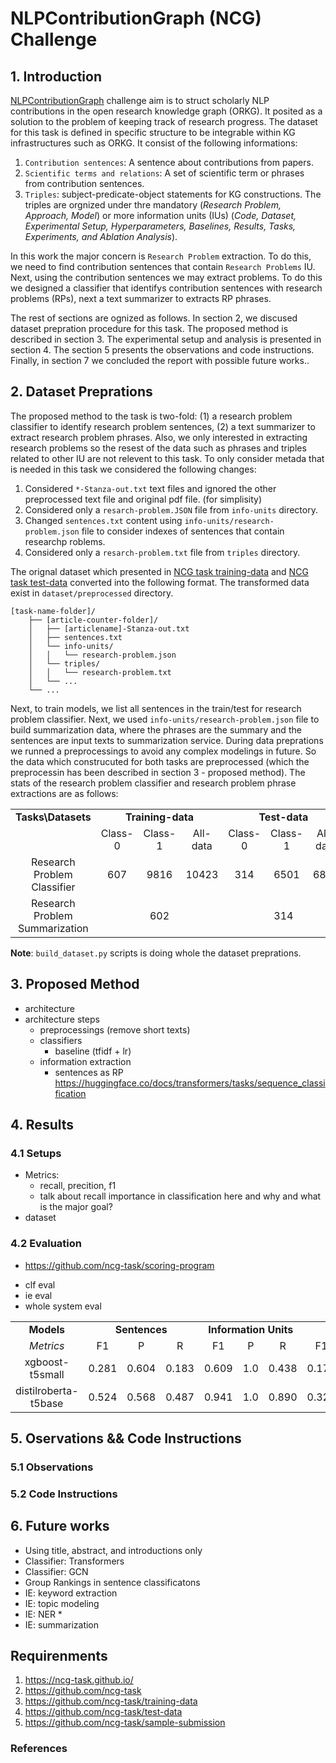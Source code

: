 # NLPContributionGraph (NCG) Challenge


## 1. Introduction
[NLPContributionGraph](https://ncg-task.github.io/) challenge aim is to struct scholarly NLP contributions in the open research knowledge graph (ORKG). It posited as a solution to the problem of keeping track of research progress. The dataset for this task is defined in specific structure to be integrable within KG infrastructures such as ORKG.  It consist of the following informations:
1. `Contribution sentences`: A sentence about contributions from papers.
2. `Scientific terms and relations`: A set of scientific term or phrases from contribution sentences.
3. `Triples`: subject-predicate-object statements for KG constructions. The triples are orgnized under thre mandatory (*Research Problem, Approach, Model*) or more information units (IUs) (*Code, Dataset, Experimental Setup, Hyperparameters, Baselines, Results, Tasks, Experiments, and Ablation Analysis*).

In this work the major concern is `Research Problem` extraction. To do this, we need to find contribution sentences that contain `Research Problems` IU. Next, using the contribution sentences we may extract problems. To do this we designed a classifier that identifys contribution sentences with research problems (RPs), next a text summarizer to extracts RP phrases.

The rest of sections are ognized as follows. In section 2, we discused dataset prepration procedure for this task. The proposed method is described in section 3. The experimental setup and analysis is presented in section 4. The section 5 presents the observations and code instructions. Finally, in section 7 we concluded the report with possible future works..


## 2. Dataset Preprations
The proposed method to the task is two-fold: (1) a research problem classifier to identify research problem sentences, (2) a text summarizer to extract research problem phrases. Also, we only interested in extracting research problems so the resest of the data such as phrases and triples related to other IU are not relevent to this task. To only consider metada that is needed in this task we considered the following changes:
1. Considered `*-Stanza-out.txt` text files and ignored the other preprocessed text file and original pdf file. (for simplisity)
2. Considered only a `resarch-problem.JSON` file from `info-units` directory.
3. Changed `sentences.txt` content using `info-units/research-problem.json` file to consider indexes of sentences that contain researchp roblems.
4. Considered only a `resarch-problem.txt` file from `triples` directory.

The orignal dataset which presented in [NCG task training-data](https://github.com/ncg-task/training-data) and [NCG task test-data](https://github.com/ncg-task/test-data) converted into the following format. The transformed data exist in `dataset/preprocessed` directory. 
```
[task-name-folder]/                               
    ├── [article-counter-folder]/                 
    │   ├── [articlename]-Stanza-out.txt          
    │   ├── sentences.txt                         
    │   └── info-units/                           
    │   │   └── research-problem.json             
    │   └── triples/                              
    │   │   └── research-problem.txt              
    │   └── ...                                   
    └── ...
```
Next, to train models, we list all sentences in the train/test for research problem classifier. Next, we used `info-units/research-problem.json` file to build summarization data, where the phrases are the summary and the sentences are input texts to summarization service. During data preprations we runned a preprocessings to avoid any complex modelings in future. So the data which construcuted for both tasks are preprocessed (which the preprocessin has been described in section 3 - proposed method). The stats of the research problem classifier and research problem phrase extractions are as follows:


<table style='text-align:center;'>
  <tr>
    <td> <b>Tasks\Datasets</b> </td>
    <td colspan="3"><b>Training-data</b></td>
    <td colspan="3"><b>Test-data</b></td>
  </tr>
  <tr>
    <td>  </td>
    <td colspan="1"> Class-0 </td>
    <td colspan="1"> Class-1 </td>
    <td colspan="1"> All-data </td>
    <td colspan="1"> Class-0 </td>
    <td colspan="1"> Class-1 </td>
    <td colspan="1"> All-data </td>    
  </tr>
  <tr>
    <td>Research Problem Classifier</td>
    <td colspan="1"> 607 </td>
    <td colspan="1"> 9816 </td>
    <td colspan="1"> 10423 </td>
    <td colspan="1"> 314 </td>
    <td colspan="1"> 6501 </td>
    <td colspan="1"> 6815 </td>

  </tr>
    <tr>
    <td>Research Problem Summarization</td>
    <td colspan="3"> 602 </td>
    <td colspan="3"> 314 </td>
  </tr>
</table>
  

**Note**: `build_dataset.py` scripts is doing whole the dataset preprations.


## 3. Proposed Method
- architecture
- architecture steps
    - preprocessings (remove short texts)
    - classifiers
        - baseline (tfidf + lr)
    - information extraction
        - sentences as RP
https://huggingface.co/docs/transformers/tasks/sequence_classification

## 4. Results
### 4.1 Setups

- Metrics:
    - recall, precition, f1
    - talk about recall importance in classification here and why and what is the major goal?
- dataset


### 4.2 Evaluation

* https://github.com/ncg-task/scoring-program

- clf eval
- ie eval
- whole system eval



<table style='text-align:center;'>
  <tr>
    <td> <b>Models</b> </td>
    <td colspan="3"><b>Sentences</b></td>
    <td colspan="3"><b>Information Units</b></td>
    <td colspan="3"><b>Triples</b></td>
    <td colspan="1"><b>Average</b></td>
  </tr>
  <tr>
    <td><i> Metrics </i></td>
    <td colspan="1">F1</td>
    <td colspan="1">P</td>
    <td colspan="1">R</td>
    <td colspan="1">F1</td>
    <td colspan="1">P</td>
    <td colspan="1">R</td>
    <td colspan="1">F1</td>
    <td colspan="1">P</td>
    <td colspan="1">R</td>
    <td colspan="1">F1</td>
  </tr>
  <tr>
    <td>xgboost-t5small</td>
    <td colspan="1">0.281</td>
    <td colspan="1">0.604</td>
    <td colspan="1">0.183</td>
    <td colspan="1">0.609</td>
    <td colspan="1">1.0</td>
    <td colspan="1">0.438</td>
    <td colspan="1">0.173</td>
    <td colspan="1">0.385</td>
    <td colspan="1">0.112</td>
    <td colspan="1">0.355</td>
  </tr>
  <tr>
  <td>distilroberta-t5base</td>
    <td colspan="1">0.524</td>
    <td colspan="1">0.568</td>
    <td colspan="1">0.487</td>
    <td colspan="1">0.941</td>
    <td colspan="1">1.0</td>
    <td colspan="1">0.890</td>
    <td colspan="1">0.326</td>
    <td colspan="1">0.362</td>
    <td colspan="1">0.297</td>
    <td colspan="1">0.597</td>
  </tr>
</table>


## 5. Oservations && Code Instructions

### 5.1 Observations
### 5.2 Code Instructions




## 6. Future works
- Using title, abstract, and introductions only
- Classifier: Transformers 
- Classifier: GCN
- Group Rankings in sentence classificatons
- IE: keyword extraction 
- IE: topic modeling
- IE: NER *
- IE: summarization 


## Requirenments

1. https://ncg-task.github.io/
2. https://github.com/ncg-task
3. https://github.com/ncg-task/training-data
4. https://github.com/ncg-task/test-data
5. https://github.com/ncg-task/sample-submission


### References
